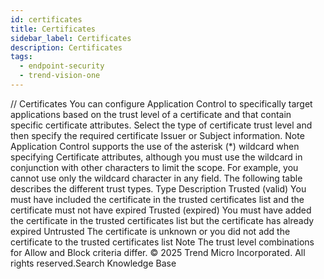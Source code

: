 ```yaml
---
id: certificates
title: Certificates
sidebar_label: Certificates
description: Certificates
tags:
  - endpoint-security
  - trend-vision-one
---
```


/*<![CDATA[*/ $('#title').html($('meta[name=map-description]').attr('content')); /*]]>*/ Certificates You can configure Application Control to specifically target applications based on the trust level of a certificate and that contain specific certificate attributes. Select the type of certificate trust level and then specify the required certificate Issuer or Subject information. Note Application Control supports the use of the asterisk (*) wildcard when specifying Certificate attributes, although you must use the wildcard in conjunction with other characters to limit the scope. For example, you cannot use only the wildcard character in any field. The following table describes the different trust types. Type Description Trusted (valid) You must have included the certificate in the trusted certificates list and the certificate must not have expired Trusted (expired) You must have added the certificate in the trusted certificates list but the certificate has already expired Untrusted The certificate is unknown or you did not add the certificate to the trusted certificates list Note The trust level combinations for Allow and Block criteria differ. © 2025 Trend Micro Incorporated. All rights reserved.Search Knowledge Base